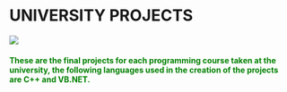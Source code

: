 # UNIVERSITY PROJECTS
<img src="https://www.rau.ro/wp-content/uploads/2021__-TOP-25-univ-RO-_BannerWeb-768x384.jpg"/>

<div>
    <h4 style="color: green;">These are the final projects for each programming course taken at the university, the following languages used in the creation of the projects are C++ and VB.NET.</h4>
</div>
